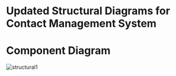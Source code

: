 # Updated Structural Diagrams for Contact Management System

  # Component Diagram

![structural1](https://user-images.githubusercontent.com/101514904/161413310-41cde5e1-c015-48f7-9dab-b33ea97e9862.png)
